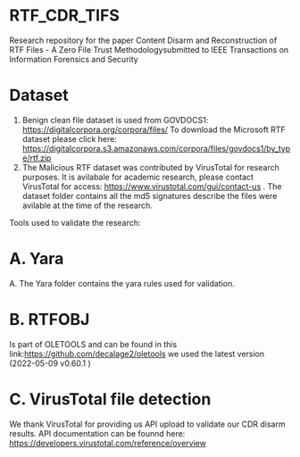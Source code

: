 # RTF_CDR_TIFS
Research repository for the paper Content Disarm and Reconstruction of RTF Files  - A Zero File Trust Methodologysubmitted to IEEE Transactions on Information Forensics and Security

Dataset
========
1. Benign clean file dataset is used from GOVDOCS1: https://digitalcorpora.org/corpora/files/
To download the Microsoft RTF dataset please click here:
https://digitalcorpora.s3.amazonaws.com/corpora/files/govdocs1/by_type/rtf.zip
2. The Malicious RTF dataset was contributed by VirusTotal for research purposes. It is avilabale for academic research, please contact VirusTotal for access: https://www.virustotal.com/gui/contact-us .
The dataset folder contains all the md5 signatures describe the files were avilable at the time of the research.

Tools used to validate the research:

A. Yara
======
A. The Yara folder contains the yara rules used for validation.

B. RTFOBJ
==========
Is part of OLETOOLS and can be found in this link:https://github.com/decalage2/oletools we used the latest version (2022-05-09 v0.60.1 )

C. VirusTotal file detection
============================
We thank VirusTotal for providing us API upload to validate our CDR disarm results.
API documentation can be founnd here: https://developers.virustotal.com/reference/overview



